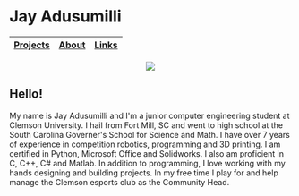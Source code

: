 # Jay Adusumilli


| [Projects](projects.md) | [About](about.md) | [Links](links.md) |
| :--- | :--- | :--- |


<p align="center">
  <img src="http://some_place.com/image.png" />
</p>

## Hello!
My name is Jay Adusumilli and I'm a junior computer engineering student at Clemson University. I hail from Fort Mill, SC and went to high school at the South Carolina Governer's School for Science and Math. I have over 7 years of experience in competition robotics, programming and 3D printing. I am certified in Python, Microsoft Office and Solidworks. I also am proficient in C, C++, C# and Matlab. In addition to programming, I love working with my hands designing and building projects. In my free time I play for and help manage the Clemson esports club as the Community Head. 

